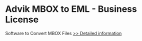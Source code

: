 # Advik MBOX to EML - Business License
Software to Convert MBOX Files
[>> Detailed information](https://secure.shareit.com/shareit/product.html?productid=300800610&affiliateid=200057808)